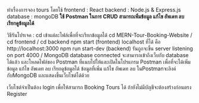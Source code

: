 ทำเรื่องการจอง tours โดยใช้ 
frontend : React
backend : Node.js & Express.js
database : mongoDB
**ใช้ Postman ในการ CRUD สามารถเพิ่มข้อมูล แก้ไข อัพเดท ลบ เรียกดูข้อมูลได้**

วิธีรันโปรเจค :
cd เข้าแต่ละไฟล์เพื่อที่จะเรียกข้อมูลได้  cd MERN-Tour-Booking-Website / cd frontend / cd backend
npm start (frontend) localhost ที่ได้ คือ http://localhost:3000
npm run start-dev (backend) รันถูกจะขึ้น server listening on port 4000 / MongoDB database connected
จะสามารถเข้าถึงเว็บกับ database ได้แล้ว และโหลดไฟล์ของ Postman ที่แนบไปให้และเปิดในโปรแกรม Postman เพื่อที่จะได้เพิ่มข้อมูล แก้ไข อัพเดท ลบ เรียกดูข้อมูลได้
ข้อมูลที่เพิ่ม แก้ไข อัพเดท ลบ ในPostmanจะลิงค์กับMongoDB และแสดงขึ้นเว็บไซต์ได้ด้วย

เว็บไซต์จำเป็นต้อง login เพื่อให้สามารถ Booking Tours ได้ ถ้ายังไม่มีบัญชีจะต้องสร้างก่อนตรง Register
